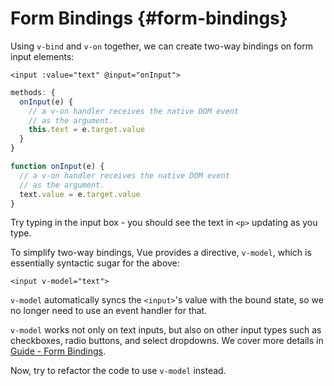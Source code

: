# Form Bindings {#form-bindings}

Using `v-bind` and `v-on` together, we can create two-way bindings on form input elements:

```vue-html
<input :value="text" @input="onInput">
```

<div class="options-api">

```js
methods: {
  onInput(e) {
    // a v-on handler receives the native DOM event
    // as the argument.
    this.text = e.target.value
  }
}
```

</div>

<div class="composition-api">

```js
function onInput(e) {
  // a v-on handler receives the native DOM event
  // as the argument.
  text.value = e.target.value
}
```

</div>

Try typing in the input box - you should see the text in `<p>` updating as you type.

To simplify two-way bindings, Vue provides a directive, `v-model`, which is essentially syntactic sugar for the above:

```vue-html
<input v-model="text">
```

`v-model` automatically syncs the `<input>`'s value with the bound state, so we no longer need to use an event handler for that.

`v-model` works not only on text inputs, but also on other input types such as checkboxes, radio buttons, and select dropdowns. We cover more details in <a target="_blank" href="/guide/essentials/forms.html">Guide - Form Bindings</a>.

Now, try to refactor the code to use `v-model` instead.
